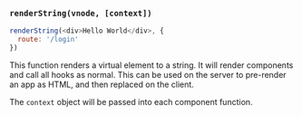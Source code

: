 ### `renderString(vnode, [context])`

```js
renderString(<div>Hello World</div>, {
  route: '/login'
})
```

This function renders a virtual element to a string. It will render components and call all hooks as normal. This can be used on the server to pre-render an app as HTML, and then replaced on the client.

The `context` object will be passed into each component function.

